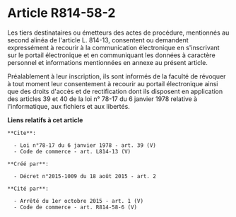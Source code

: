 # Article R814-58-2

Les tiers destinataires ou émetteurs des actes de procédure, mentionnés au second alinéa de l'article L. 814-13, consentent
ou demandent expressément à recourir à la communication électronique en s'inscrivant sur le portail électronique et en
communiquant les données à caractère personnel et informations mentionnées en annexe au présent article.

Préalablement à leur inscription, ils sont informés de la faculté de révoquer à tout moment leur consentement à recourir au
portail électronique ainsi que des droits d'accès et de rectification dont ils disposent en application des articles 39 et 40
de la loi n° 78-17 du 6 janvier 1978 relative à l'informatique, aux fichiers et aux libertés.

**Liens relatifs à cet article**

	**Cite**:

	  - Loi n°78-17 du 6 janvier 1978 - art. 39 (V)
	  - Code de commerce - art. L814-13 (V)

	**Créé par**:

	  - Décret n°2015-1009 du 18 août 2015 - art. 2

	**Cité par**:

	  - Arrêté du 1er octobre 2015 - art. 1 (V)
	  - Code de commerce - art. R814-58-6 (V)
